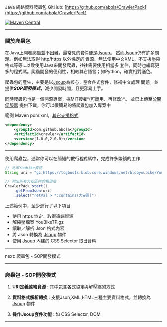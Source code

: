 Java 網路資料爬蟲包 GitHub: [https://github.com/abola/CrawlerPack](https://github.com/abola/CrawlerPack)

[![Maven Central](https://maven-badges.herokuapp.com/maven-central/com.github.abola/crawler/badge.svg)](https://maven-badges.herokuapp.com/maven-central/com.github.abola/crawler)

----

### 關於爬蟲包 ###
在Java上開發爬蟲並不困難，最常見的套件便是[Jsoup](http://jsoup.org/)。
然而[Jsoup](http://jsoup.org/)仍有許多問題。例如無法取得 http/https 以外協定的
資源、無法使用中文XML、不支援壓縮格式等等…以致使用Java來開發爬蟲，往往需要使用相當多
套件，同時也編寫更多的程式碼。爬蟲開發的便利性，相較其它語言；如Python，確實相對遜色。

爬蟲包的產生，主要是以[Jsoup](http://jsoup.org/)為核心，整合各式套件，修補中文處理
問題。並提供***SOP開發模式***，減少開發時間，且更容易上手。

同時爬蟲包也是一個開源專案，採MIT授權*(可商用、再修改)*。
並已上傳至[公開伺服器](https://maven-badges.herokuapp.com/maven-central/com.github.abola/crawler)
提供下載，你可以很簡易的將爬蟲包加入專案中

範例 Maven pom.xml，[其它支援格式](https://maven-badges.herokuapp.com/maven-central/com.github.abola/crawler)
```xml
<dependency>
    <groupId>com.github.abola</groupId>
    <artifactId>crawler</artifactId>
    <version>[1.0.0,2.0.0)</version>
</dependency>
```

----

使用爬蟲包，通常你可以在簡短的數行程式碼中，完成許多繁鎖的工作
```java
// 北市Youbike資訊
String uri = "gz:https://tcgbusfs.blob.core.windows.net/blobyoubike/YouBikeTP.gz";

// 列出所有大安區內的租借站
CrawlerPack.start()
    .getFromJson(uri)
    .select("retVal > *:contains(大安區)")
```

上述範例中，至少進行了以下項目
- 使用 https 協定，取得遠端資源
- 解縮壓檔案 YouBikeTP.gz
- 讀取／解析 Json 格式內容
- 將 Json 轉換為 [Jsoup](http://jsoup.org/) 物件
- 使用 [Jsoup](http://jsoup.org/) 內建的 CSS Selector 取出資料

----

next: 爬蟲包 - SOP開發模式

----

### 爬蟲包 - SOP開發模式 ###

1. **URI定義遠端資源**
: 其中包含各式協定與解壓縮的方式

2. **資料格式解析轉換**
: 支援Json,XML,HTML三種主要資料格式，並轉換為 [Jsoup](http://jsoup.org/) 物件

3. **操作Jsoup套件功能**
: 如 CSS Selector, DOM

----




